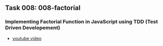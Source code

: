 ## Task 008: 008-factorial

### Implementing Factorial Function in JavaScript using TDD (Test Driven Developement)

*  [youtube video]()